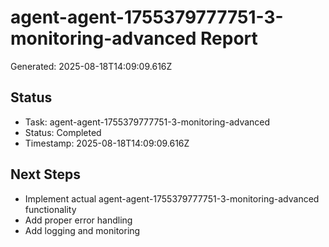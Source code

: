 # agent-agent-1755379777751-3-monitoring-advanced Report

Generated: 2025-08-18T14:09:09.616Z

## Status
- Task: agent-agent-1755379777751-3-monitoring-advanced
- Status: Completed
- Timestamp: 2025-08-18T14:09:09.616Z

## Next Steps
- Implement actual agent-agent-1755379777751-3-monitoring-advanced functionality
- Add proper error handling
- Add logging and monitoring
